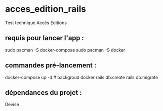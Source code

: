 # acces_edition_rails

Test technique Accès Editions

## requis pour lancer l'app :

sudo pacman -S docker-compose
sudo pacman -S docker

## commandes pré-lancement :

docker-compose up -d # backgroud docker
rails db:create rails db:migrate

## dépendances du projet :

Devise
